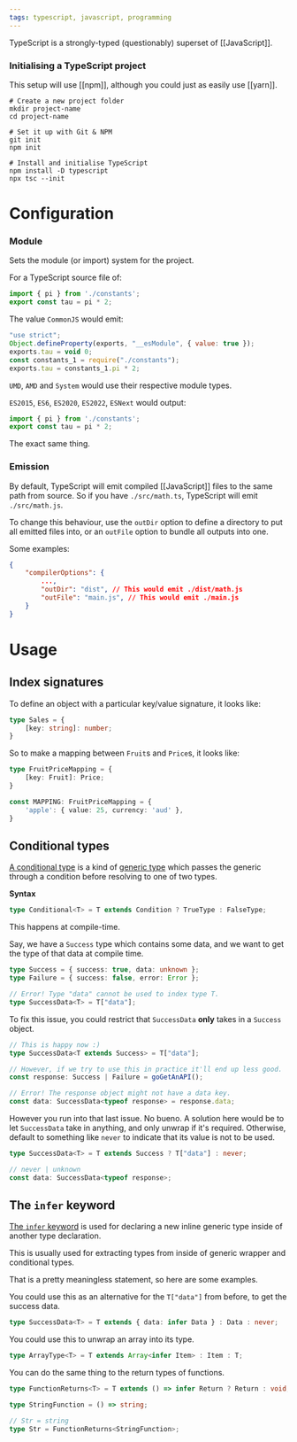 ```yaml
---
tags: typescript, javascript, programming
---
```


TypeScript is a strongly-typed (questionably) superset of [[JavaScript]].

### Initialising a TypeScript project

This setup will use [[npm]], although you could just as easily use [[yarn]].

```shell
# Create a new project folder
mkdir project-name
cd project-name

# Set it up with Git & NPM
git init
npm init

# Install and initialise TypeScript
npm install -D typescript
npx tsc --init
```

# Configuration

### Module

Sets the module (or import) system for the project.

For a TypeScript source file of:
```ts
import { pi } from './constants';
export const tau = pi * 2;
```

The value `CommonJS` would emit:
```js
"use strict";
Object.defineProperty(exports, "__esModule", { value: true });
exports.tau = void 0;
const constants_1 = require("./constants");
exports.tau = constants_1.pi * 2;
```

`UMD`, `AMD` and `System` would use their respective module types.

`ES2015`, `ES6`, `ES2020`, `ES2022`, `ESNext` would output:
```js
import { pi } from './constants';
export const tau = pi * 2;
```
The exact same thing.

### Emission

By default, TypeScript will emit compiled [[JavaScript]] files to the same path from source.
So if you have `./src/math.ts`, TypeScript will emit `./src/math.js`.

To change this behaviour, use the `outDir` option to define a directory to put all emitted files into, or an `outFile` option to bundle all outputs into one.

Some examples:
```json
{
	"compilerOptions": {
		...,
		"outDir": "dist", // This would emit ./dist/math.js
		"outFile": "main.js", // This would emit ./main.js
	}
}
```

# Usage

## Index signatures

To define an object with a particular key/value signature, it looks like:

```ts
type Sales = {
	[key: string]: number;
}
```

So to make a mapping between `Fruit`s and `Price`s, it looks like:

```typescript
type FruitPriceMapping = {
	[key: Fruit]: Price;
}

const MAPPING: FruitPriceMapping = {
	'apple': { value: 25, currency: 'aud' },
}
```

## Conditional types

[A conditional type](https://www.typescriptlang.org/docs/handbook/2/conditional-types.html) is a kind of [generic type](https://www.typescriptlang.org/docs/handbook/2/generics.html) which passes the generic through a condition before resolving to one of two types.

**Syntax**
```typescript
type Conditional<T> = T extends Condition ? TrueType : FalseType;
```

This happens at compile-time.

Say, we have a `Success` type which contains some data, and we want to get the type of that data at compile time.

```typescript
type Success = { success: true, data: unknown };
type Failure = { success: false, error: Error };

// Error! Type "data" cannot be used to index type T.
type SuccessData<T> = T["data"];
```

To fix this issue, you could restrict that `SuccessData` **only** takes in a `Success` object.

```typescript
// This is happy now :)
type SuccessData<T extends Success> = T["data"];

// However, if we try to use this in practice it'll end up less good.
const response: Success | Failure = goGetAnAPI();

// Error! The response object might not have a data key.
const data: SuccessData<typeof response> = response.data;
```

However you run into that last issue. No bueno.
A solution here would be to let `SuccessData` take in anything, and only unwrap if it's required.
Otherwise, default to something like `never` to indicate that its value is not to be used.

```typescript
type SuccessData<T> = T extends Success ? T["data"] : never;

// never | unknown
const data: SuccessData<typeof response>;
```

## The `infer` keyword

[The `infer` keyword](https://www.typescriptlang.org/docs/handbook/2/conditional-types.html#inferring-within-conditional-types) is used for declaring a new inline generic type inside of another type declaration.

This is usually used for extracting types from inside of generic wrapper and conditional types.

That is a pretty meaningless statement, so here are some examples.

You could use this as an alternative for the `T["data"]` from before, to get the success data.

```typescript
type SuccessData<T> = T extends { data: infer Data } : Data : never;
```

You could use this to unwrap an array into its type.

```typescript
type ArrayType<T> = T extends Array<infer Item> : Item : T;
```

You can do the same thing to the return types of functions.

```typescript
type FunctionReturns<T> = T extends () => infer Return ? Return : void;

type StringFunction = () => string;

// Str = string
type Str = FunctionReturns<StringFunction>;
```